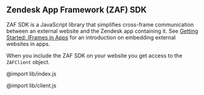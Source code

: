 ## Zendesk App Framework (ZAF) SDK

ZAF SDK is a JavaScript library that simplifies cross-frame communication between an external website and the Zendesk app containing it. See [Getting Started: IFrames in Apps](../iframes_in_apps.html) for an introduction on embedding external websites in apps.

When you include the ZAF SDK on your website you get access to the `ZAFClient` object.

@import lib/index.js

@import lib/client.js
